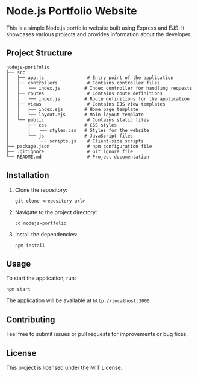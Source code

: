 # Node.js Portfolio Website

This is a simple Node.js portfolio website built using Express and EJS. It showcases various projects and provides information about the developer.

## Project Structure

```
nodejs-portfolio
├── src
│   ├── app.js                # Entry point of the application
│   ├── controllers           # Contains controller files
│   │   └── index.js         # Index controller for handling requests
│   ├── routes                # Contains route definitions
│   │   └── index.js         # Route definitions for the application
│   ├── views                 # Contains EJS view templates
│   │   ├── index.ejs        # Home page template
│   │   └── layout.ejs       # Main layout template
│   └── public                # Contains static files
│       ├── css              # CSS styles
│       │   └── styles.css   # Styles for the website
│       └── js               # JavaScript files
│           └── scripts.js    # Client-side scripts
├── package.json              # npm configuration file
├── .gitignore                # Git ignore file
└── README.md                 # Project documentation
```

## Installation

1. Clone the repository:
   ```
   git clone <repository-url>
   ```

2. Navigate to the project directory:
   ```
   cd nodejs-portfolio
   ```

3. Install the dependencies:
   ```
   npm install
   ```

## Usage

To start the application, run:
```
npm start
```

The application will be available at `http://localhost:3000`.

## Contributing

Feel free to submit issues or pull requests for improvements or bug fixes.

## License

This project is licensed under the MIT License.
